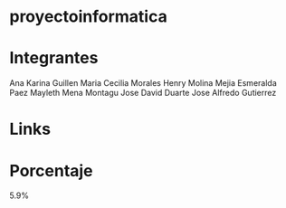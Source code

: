 proyectoinformatica
===================

Integrantes
===========

Ana Karina Guillen
Maria Cecilia Morales
Henry Molina Mejia 
Esmeralda Paez 
Mayleth Mena Montagu
Jose David Duarte 
Jose Alfredo Gutierrez

Links
=====


Porcentaje
==========
5.9% 
